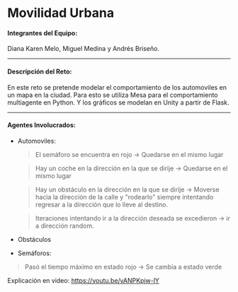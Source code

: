 # Movilidad Urbana
#### Integrantes del Equipo: 
Diana Karen Melo, Miguel Medina y Andrés Briseño.
___
#### Descripción del Reto: 
En este reto se pretende modelar el comportamiento de los automoviles en un mapa en la ciudad. Para esto se utiliza Mesa para el comportamiento multiagente en Python. Y los gráficos se modelan en Unity a partir de Flask.
___
#### Agentes Involucrados: 
* Automoviles: 
  > El semáforo se encuentra en rojo &rarr; Quedarse en el mismo lugar 
  
  > Hay un coche en la dirección en la que se dirije  &rarr; Quedarse en el mismo lugar 
  
  > Hay un obstáculo en la dirección en la que se dirije  &rarr; Moverse hacia la dirección de la calle y "rodearlo" siempre intentando regresar a la dirección que lo lleve al destino.
  
  > Iteraciones intentando ir a la dirección deseada se excedieron -> ir a dirección random.
* Obstáculos
* Semáforos:
> Pasó el tiempo máximo en estado rojo &rarr; Se cambia a estado verde

Explicación en video: https://youtu.be/vANPKpjw-lY
